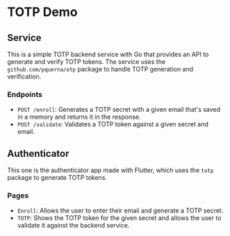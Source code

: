 # TOTP Demo

## Service
This is a simple TOTP backend service with Go that provides an API to generate and verify TOTP tokens.
The service uses the `github.com/pquerna/otp` package to handle TOTP generation and verification.
### Endpoints
- `POST /enroll`: Generates a TOTP secret with a given email that's saved in a memory and returns it in the response.
- `POST /validate`: Validates a TOTP token against a given secret and email.

## Authenticator
This one is the authenticator app made with Flutter, which uses the `totp` package to generate TOTP tokens.
### Pages
- `Enroll`: Allows the user to enter their email and generate a TOTP secret.
- `TOTP`: Shows the TOTP token for the given secret and allows the user to validate it against the backend service.


